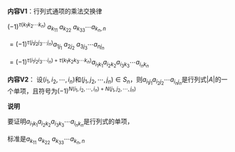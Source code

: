 **内容V1**：行列式通项的乘法交换律

$(-1)^{\tau{(k_1k_2\cdots k_n)}}\ 
a_{k_11}\ a_{k_22}\ a_{k_33}\cdots a_{k_n,n}$

$=(-1)^{\tau(j_1j_2j_3\cdots j_n)}a_{1j_1}\ a_{2j_2}\ a_{3j_3}\cdots a_{nj_n}$

$=(-1)^{\tau(i_1i_2i_3\cdots i_n)+\tau(k_1k_2k_3\cdots k_n)}a_{i_1k_1}a_{i_2k_2}a_{i_3k_3}\cdots a_{i_nk_n}$

**内容V2**：
设$(i_1,i_2,\cdots,i_n)$和$(j_1,j_2,\cdots,j_n)\in S_n$，则$a_{i_1j_1}a_{i_2j_2}\cdots a_{i_nj_n}$是行列式$|A|$的一个单项，且符号为$(-1)^{N(i_1,i_2,\cdots,i_n)+N(j_1,j_2,\cdots,j_n)}$

**说明**

要证明$a_{i_1k_1}a_{i_2k_2}a_{i_3k_3}\cdots a_{i_nk_n}$是行列式的单项，

标准是$a_{k_11}\ a_{k_22}\ a_{k_33}\cdots a_{k_n,n}$

